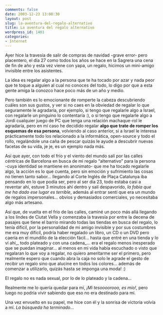 ```yaml
---
comments: false
date: 2003-12-23 13:08:30
layout: post
slug: la-aventura-del-regalo-alternativo
title: La aventura del regalo alternativo
wordpress_id: 1401
categories:
- Internet
---
```


Ayer hice la travesía de salir de compras de navidad -grave error- pero placentero, el día 27 como todos los años se hace en la Sagrera una cena de fin de año y esta vez viene con yapa, un regalo, hicimos un mini-amigo invisible entre los asistentes.





La idea es regalar algo a la persona que te ha tocado por azar y nada peor que te toque a alguien al cual no conoces del todo, lo digo por que a esta gente amiga la conozco hace poco más de un año y medio.





Pero también es lo emocionante de romperte la cabeza descubriendo cuáles son sus gustos, y ver si no caes en la obviedad de regalar lo que seguramente le agradaría, por ejemplo, si tengo que regalarle algo a Israel, con regalarle un pinguino lo contentaría :), o si tengo que regalarle algo a Jordi cualquier juego de PC que tenga una relación machaque-rol le agradaría, pero en mí caso he decidido regalar **algo que trate de romper los esquemas de esa persona**, volviendo al caso anterior, si a Israel le interesa prácticamente todo los relacionado a la informática, open-source y todo el rollo, regalándole una caña de pescar quizás le ayude a descubrir nuevas facetas de su vida, je je, es un ejemplo nada más.





Así que ayer, con todo el frío y el viento del mundo salí por las calles céntricas de Barcelona en busca de mi regalo “alternativo” para la persona -cuya identidad se mantiene en anonimato- que me ha tocado regalarle algo, la acción es lo que cuenta, pero sin emoción y sufrimiento las cosas no tienen tanto sabor… llegando al Corte Inglés de Plaça Catalunya iba pensando en lo que podía ser, pero al ser día 23, todo estaba casi a reventar ahí, estuve 3 minutos ahí dentro y salí despavorido, _la fobia que me ha dado ese lugar es terrible_, además al entrar sentí que era un mundo de regalos impersonales… obvios y demasiados comerciales, yo necesitaba algo más artesano.





Así que, de vuelta en el frío de las calles, caminé un poco más allá llegando a los lindes de Ciutat Vella y comenzaba la travesía por entre la decena de pasajes que tiene el barrio mirando todas las tiendas en busca del regalo, lo tenía dificil, por la personalidad de mi amigo invisible y por sus costumbres me era muy difícil, podría haber regalado un libro, un CD o un DVD pero caería en el mundillo de la elección fácil… hasta que entré en una tienda y lo ví ahí,_ todo plateado y con una cadena_… era el regalo menos inesperado que se puedan imaginar… al menos en mi vida había escuchado o visto que regalaran lo que voy a regalar, no quiero ameritarme ser el primero, pero realmente espero que cuando abra la caja no solo le agrade el gesto de recibir un regalo sino que alucine en todos los colores… además de comenzar a utilizarlo, quizás hasta se imponga una moda! :)





El regalo no es nada sexual, por lo de lo plateado y la cadena…





Realmente me lo quería quedar para mí, _¡Mi tesoooorooo, es mío!_, pero luego no podría vivir sabiendo que eso no era destinado para mí.





Una vez envuelto en su papel, me hice con él y la sonrisa de victoria volvía a mí. _La búsqueda ha terminado…_




 
